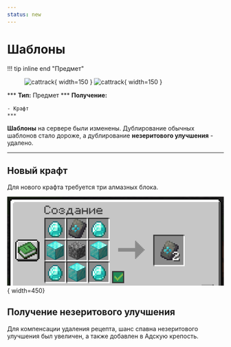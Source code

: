 ```yaml
---
status: new
---
```



# Шаблоны

!!! tip inline end "Предмет"
    <figure markdown="span">
        ![cattrack](https://mcapi.marveldc.me/item/netherite_upgrade_smithing_template?version=1.20&width=250&height=250&fuzzySearch=bool){ width=150 }
        ![cattrack](https://mcapi.marveldc.me/item/wild_armor_trim_smithing_template?version=1.20&width=250&height=250&fuzzySearch=bool){ width=150 }
    </figure>
    ***
    **Тип:** Предмет
    ***
    **Получение:**
    
    - Крафт
    ***

**Шаблоны** на сервере были изменены. Дублирование обычных шаблонов стало дороже, а дублирование **незеритового улучшения** - удалено.

***

## Новый крафт

Для нового крафта требуется три алмазных блока.

![template](../../assets/crafts/template.png){ width=450}

## Получение незеритового улучшения

Для компенсации удаления рецепта, шанс спавна незеритового улучшения был увеличен, а также добавлен в Адскую крепость.